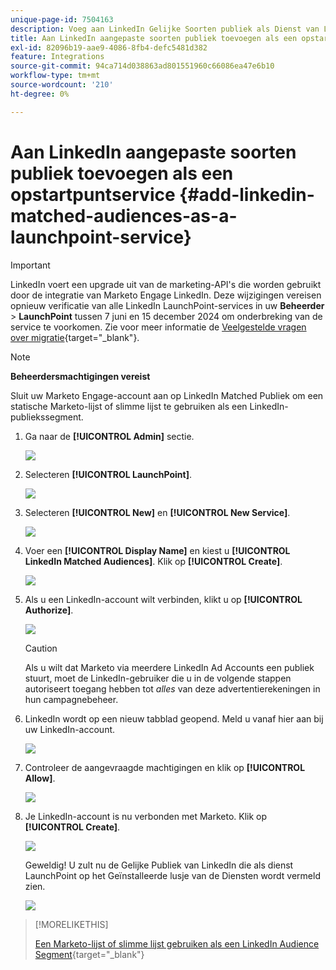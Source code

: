 ```yaml
---
unique-page-id: 7504163
description: Voeg aan LinkedIn Gelijke Soorten publiek als Dienst van LaunchPoint toe - Marketo Docs - de Documentatie van het Product
title: Aan LinkedIn aangepaste soorten publiek toevoegen als een opstartpuntservice
exl-id: 82096b19-aae9-4086-8fb4-defc5481d382
feature: Integrations
source-git-commit: 94ca714d038863ad801551960c66086ea47e6b10
workflow-type: tm+mt
source-wordcount: '210'
ht-degree: 0%

---
```


# Aan LinkedIn aangepaste soorten publiek toevoegen als een opstartpuntservice {#add-linkedin-matched-audiences-as-a-launchpoint-service}

>[!IMPORTANT]
>
>LinkedIn voert een upgrade uit van de marketing-API&#39;s die worden gebruikt door de integratie van Marketo Engage LinkedIn. Deze wijzigingen vereisen opnieuw verificatie van alle LinkedIn LaunchPoint-services in uw **Beheerder** > **LaunchPoint** tussen 7 juni en 15 december 2024 om onderbreking van de service te voorkomen. Zie voor meer informatie de [Veelgestelde vragen over migratie](https://nation.marketo.com/t5/employee-blogs/linkedin-re-authentication-required/ba-p/347794){target="_blank"}.

>[!NOTE]
>
>**Beheerdersmachtigingen vereist**

Sluit uw Marketo Engage-account aan op LinkedIn Matched Publiek om een statische Marketo-lijst of slimme lijst te gebruiken als een LinkedIn-publiekssegment.

1. Ga naar de **[!UICONTROL Admin]** sectie.

   ![](assets/admin.png)

1. Selecteren **[!UICONTROL LaunchPoint]**.

   ![](assets/image2014-12-5-14-3a35-3a27.png)

1. Selecteren **[!UICONTROL New]** en **[!UICONTROL New Service]**.

   ![](assets/image2014-12-5-14-3a37-3a33.png)

1. Voer een **[!UICONTROL Display Name]** en kiest u **[!UICONTROL LinkedIn Matched Audiences]**. Klik op **[!UICONTROL Create]**.

   ![](assets/image2018-2-23-14-3a25-3a39.png)

1. Als u een LinkedIn-account wilt verbinden, klikt u op **[!UICONTROL Authorize]**.

   ![](assets/authorizeaccount.png)

   >[!CAUTION]
   >
   >Als u wilt dat Marketo via meerdere LinkedIn Ad Accounts een publiek stuurt, moet de LinkedIn-gebruiker die u in de volgende stappen autoriseert toegang hebben tot *alles* van deze advertentierekeningen in hun campagnebeheer.

1. LinkedIn wordt op een nieuw tabblad geopend. Meld u vanaf hier aan bij uw LinkedIn-account.

   ![](assets/image2018-2-23-14-3a32-3a20.png)

1. Controleer de aangevraagde machtigingen en klik op **[!UICONTROL Allow]**.

   ![](assets/li-permissions.png)

1. Je LinkedIn-account is nu verbonden met Marketo. Klik op **[!UICONTROL Create]**.

   ![](assets/image2018-2-23-14-3a35-3a55.png)

   Geweldig! U zult nu de Gelijke Publiek van LinkedIn die als dienst LaunchPoint op het Geïnstalleerde lusje van de Diensten wordt vermeld zien.

   ![](assets/bartholomew2.png)

>[!MORELIKETHIS]
>
>[Een Marketo-lijst of slimme lijst gebruiken als een LinkedIn Audience Segment](/help/marketo/product-docs/demand-generation/social/social-functions/use-a-marketo-list-or-smart-list-as-a-linkedin-audience-segment.md){target="_blank"}
